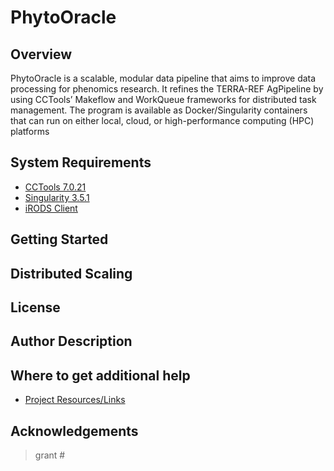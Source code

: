 # PhytoOracle

## Overview

PhytoOracle is a scalable, modular data pipeline that aims to improve data processing for phenomics research. It refines the TERRA-REF AgPipeline by using CCTools’ Makeflow and WorkQueue frameworks for distributed task management. The program is available as Docker/Singularity containers that can run on either local, cloud, or high-performance computing (HPC) platforms

## System Requirements

+ [CCTools 7.0.21](http://ccl.cse.nd.edu/software/downloadfiles.php)
+ [Singularity 3.5.1]()
+ [iRODS Client]()

## Getting Started

## Distributed Scaling

## License 

## Author Description

## Where to get additional help

+ [Project Resources/Links](resources.md)

## Acknowledgements

> grant #
